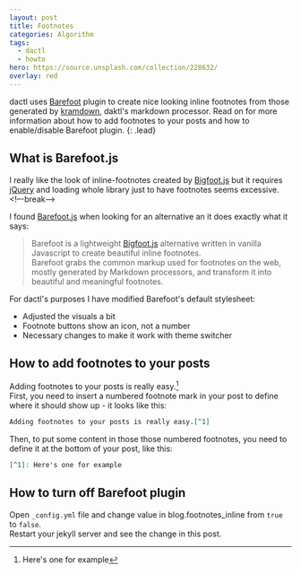 ```yaml
---
layout: post
title: Footnotes
categories: Algorithm
tags:
  - dactl
  - howto
hero: https://source.unsplash.com/collection/228632/
overlay: red
---
```


dactl uses [Barefoot](https://github.com/philgruneich/barefoot) plugin to create nice looking inline footnotes from those generated by [kramdown](https://kramdown.gettalong.org/), daktl's markdown processor.
Read on for more information about how to add footnotes to your posts and how to enable/disable Barefoot plugin.
{: .lead}

## What is Barefoot.js

I really like the look of inline-footnotes created by [Bigfoot.js](https://github.com/lemonmade/bigfoot) but it requires [jQuery](http://jquery.com/) and loading whole library just to have footnotes seems excessive.
<!–-break-–>

I found [Barefoot.js](https://github.com/philgruneich/barefoot) when looking for an alternative an it does exactly what it says:

> Barefoot is a lightweight [Bigfoot.js](https://github.com/lemonmade/bigfoot) alternative written in vanilla Javascript to create beautiful inline footnotes.  
> Barefoot grabs the common markup used for footnotes on the web, mostly generated by Markdown processors, and transform it into beautiful and meaningful footnotes.

For dactl's purposes I have modified Barefoot's default stylesheet:

- Adjusted the visuals a bit
- Footnote buttons show an icon, not a number
- Necessary changes to make it work with theme switcher

## How to add footnotes to your posts

Adding footnotes to your posts is really easy.[^1]  
First, you need to insert a numbered footnote mark in your post to define where it should show up - it looks like this:

```markdown
Adding footnotes to your posts is really easy.[^1]
```

Then, to put some content in those those numbered footnotes, you need to define it at the bottom of your post, like this:

```markdown
[^1]: Here's one for example
```

## How to turn off Barefoot plugin

Open `_config.yml` file and change value in blog.footnotes_inline from `true` to `false`.  
Restart your jekyll server and see the change in this post.

[^1]: Here's one for example
